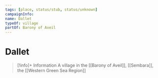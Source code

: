 ```yaml
---
tags: [place, status/stub, status/unknown]
campaignInfo:
name: Dallet
typeOf: village
partOf: Barony of Aveil
---
```

# Dallet
>[!info]+ Information
> A village in the [[Barony of Aveil]], [[Sembara]], the [[Western Green Sea Region]]


